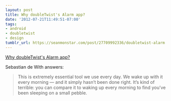 ```yaml
---
layout: post
title: Why doubleTwist's Alarm app?
date: '2012-07-21T11:49:51-07:00'
tags:
- android
- doubletwist
- design
tumblr_url: https://seanmonstar.com/post/27709992336/doubletwist-alarm
---
```

[Why doubleTwist's Alarm app?](http://dewith.com/2012/an-android-design-process/)  

Sebastian de With answers:

> This is extremely essential tool we use every day. We wake up with it every morning — and it simply hasn’t been done right. It’s kind of terrible: you can compare it to waking up every morning to find you’ve been sleeping on a small pebble.

